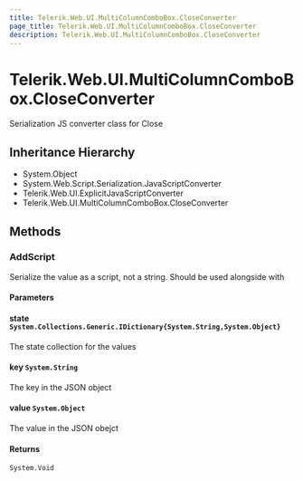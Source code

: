 ```yaml
---
title: Telerik.Web.UI.MultiColumnComboBox.CloseConverter
page_title: Telerik.Web.UI.MultiColumnComboBox.CloseConverter
description: Telerik.Web.UI.MultiColumnComboBox.CloseConverter
---
```


# Telerik.Web.UI.MultiColumnComboBox.CloseConverter

Serialization JS converter class for Close

## Inheritance Hierarchy

* System.Object
* System.Web.Script.Serialization.JavaScriptConverter
* Telerik.Web.UI.ExplicitJavaScriptConverter
* Telerik.Web.UI.MultiColumnComboBox.CloseConverter

## Methods

###  AddScript

Serialize the value as a script, not a string. Should be used alongside with

#### Parameters

#### state `System.Collections.Generic.IDictionary{System.String,System.Object}`

The state collection for the values

#### key `System.String`

The key in the JSON object

#### value `System.Object`

The value in the JSON obejct

#### Returns

`System.Void` 

